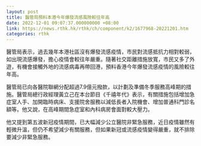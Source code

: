 ```yaml
---
layout: post
title: 醫管局預料本港今年爆發流感風險較往年高
date: 2022-12-01 09:07:37.000000000 +08:00
link: https://news.rthk.hk/rthk/ch/component/k2/1677968-20221201.htm
categories: rthk
---
```


醫管局表示，過去幾年本港社區沒有爆發流感疫情，市民對流感抵抗力相對較弱，如出現流感爆發，擔心疫情會較往年嚴重。隨著社交距離措施放寬，市民又多了外遊，有機會接觸外地的流感病毒再帶回港，預料香港今年爆發流感疫情的風險較往年高。

醫管局已向各醫院聯網分配超過7.9億元撥款，以計劃及準備冬季服務高峰期的措施。醫管局總行政經理黃立己在本台節目《千禧年代》表示，有關措施包括增加急症室人手、加開臨時病床、支援院舍服務以減低長者入院機會、增加普通科門診名額等。他又說，在高峰期間急症室和內科病房會面對較大壓力。

他又提到第五波新冠疫情期間，已大幅減少公立醫院非緊急服務，近日疫情雖然有輕微升溫，但仍不希望減少有關服務，但如果新冠或流感疫情變得嚴重，就不排除要減少非緊急服務。
